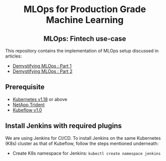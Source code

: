 <div align="center">
<h1>MLOps for Production Grade Machine Learning</h1>
<h2> MLOps: Fintech use-case </h2>
</div>
This repository contains the implementation of MLOps setup discussed in articles:

 - [Demystifying MLOps : Part 1](#)
 - [Demystifying MLOps : Part 2](#)

## Prerequisite
- [Kubernetes v1.18](https://v1-18.docs.kubernetes.io/docs/setup/) or above
- [NetApp Trident](https://netapp-trident.readthedocs.io/en/stable-v20.04/kubernetes/tridentctl-install.html)
- [Kubeflow v1.0](https://v1-0-branch.kubeflow.org/docs/started/getting-started/)

## Install Jenkins with required plugins
We are using Jenkins for CI/CD. To install Jenkins on the same Kubernetes (K8s) cluster as that of Kubeflow, follow the steps mentioned underneath:

 - Create K8s namespace for Jenkins:
 `kubectl create namespace jenkins`

<!--stackedit_data:
eyJoaXN0b3J5IjpbMTk5Nzk2MTE5NSwxNjA3MTE4MzQ4LC0xOT
E5NjcxODc4LC0yMDg2ODkwMyw2MTY0NTgzNTMsLTc0MDUzNjAz
OCwtODEyNjIyMjc4XX0=
-->
